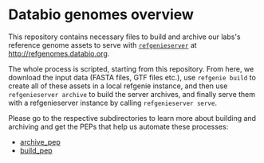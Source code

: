 # Databio genomes overview

This repository contains necessary files to build and archive our labs's reference genome assets to serve with [`refgenieserver`](https://github.com/databio/refgenieserver) at http://refgenomes.databio.org. 

The whole process is scripted, starting from this repository. From here, we download the input data (FASTA files, GTF files etc.), use `refgenie build` to create all of these assets in a local refgenie instance, and then use `refgenieserver archive` to build the server archives, and finally serve them with a refgenieserver instance by calling `refgenieserver serve`.

Please go to the respective subdirectories to learn more about building and archiving and get the PEPs that help us automate these processes:

- [archive_pep](archive_pep)
- [build_pep](build_pep)
